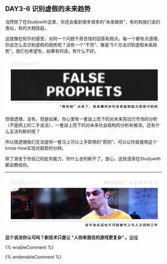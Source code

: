 ## DAY3-6 识别虚假的未来趋势

当然除了在Studywith这里，你还会看到很多很多的“未来趋势”，有的和我们说的类似，有的大相径庭。

这就像在知乎的感受，对同一个问题千奇百怪的回答和观点，每一个都有点道理，你该怎么去识别虚假的趋势呢？没有一个“干货”，像是“5个方法识别虚假未来趋势”。我们也希望有，如果有的话，有什么不好。

![](/assets/23.jpg)

但很遗憾，没有，但是如果，你心里有一套自上而下的对未来劳动力市场的分析（不是网上的二手说法），一套自上而下的对未来社会结构的分析和推测，还有什么无法判断的呢？

所以很遗憾我们无法提供一套马上可以上手即用的“原则”，可以让你直接用这个know-how实现对趋势的分辨。

除了源发于你自己的批判能力，你什么也判断不了。放心，这些逐渐在Studywith都会教给你。

---

![](/assets/46.jpg)

**这个说法你认可吗？新技术只是让 “人你来我往的游戏更复杂” 。**[链接](https://www.zhihu.com/question/41228130)

{% enableComment %}

{% endenableComment %}

